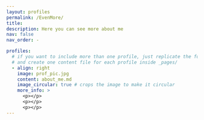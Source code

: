 ```yaml
---
layout: profiles
permalink: /EvenMore/
title: 
description: Here you can see more about me
nav: false
nav_order: -

profiles:
  # if you want to include more than one profile, just replicate the following block
  # and create one content file for each profile inside _pages/
  - align: right
    image: prof_pic.jpg
    content: about_me.md
    image_circular: true # crops the image to make it circular
    more_info: >
      <p></p>
      <p></p>
      <p></p>
---
```

